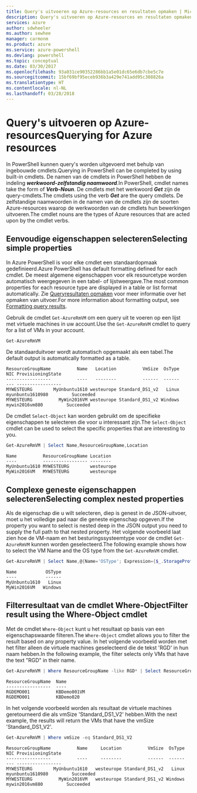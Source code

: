 ```yaml
---
title: Query's uitvoeren op Azure-resources en resultaten opmaken | Microsoft Docs
description: Query's uitvoeren op Azure-resources en resultaten opmaken.
services: azure
author: sdwheeler
ms.author: sewhee
manager: carmonm
ms.product: azure
ms.service: azure-powershell
ms.devlang: powershell
ms.topic: conceptual
ms.date: 03/30/2017
ms.openlocfilehash: 93a031ce90352286bb1a5e01dc65e6db7cbe5c7e
ms.sourcegitcommit: 15bf69bf95eceb936b3a429e741add95c308826a
ms.translationtype: HT
ms.contentlocale: nl-NL
ms.lasthandoff: 03/28/2018
---
```

# <a name="querying-for-azure-resources"></a><span data-ttu-id="9a7e3-103">Query's uitvoeren op Azure-resources</span><span class="sxs-lookup"><span data-stu-id="9a7e3-103">Querying for Azure resources</span></span>

<span data-ttu-id="9a7e3-104">In PowerShell kunnen query's worden uitgevoerd met behulp van ingebouwde cmdlets.</span><span class="sxs-lookup"><span data-stu-id="9a7e3-104">Querying in PowerShell can be completed by using built-in cmdlets.</span></span> <span data-ttu-id="9a7e3-105">De namen van de cmdlets in PowerShell hebben de indeling **_werkwoord-zelfstandig naamwoord_**.</span><span class="sxs-lookup"><span data-stu-id="9a7e3-105">In PowerShell, cmdlet names take the form of **_Verb-Noun_**.</span></span> <span data-ttu-id="9a7e3-106">De cmdlets met het werkwoord **_Get_** zijn de query-cmdlets.</span><span class="sxs-lookup"><span data-stu-id="9a7e3-106">The cmdlets using the verb **_Get_** are the query cmdlets.</span></span> <span data-ttu-id="9a7e3-107">De zelfstandige naamwoorden in de namen van de cmdlets zijn de soorten Azure-resources waarop de werkwoorden van de cmdlets hun bewerkingen uitvoeren.</span><span class="sxs-lookup"><span data-stu-id="9a7e3-107">The cmdlet nouns are the types of Azure resources that are acted upon by the cmdlet verbs.</span></span>


## <a name="selecting-simple-properties"></a><span data-ttu-id="9a7e3-108">Eenvoudige eigenschappen selecteren</span><span class="sxs-lookup"><span data-stu-id="9a7e3-108">Selecting simple properties</span></span>

<span data-ttu-id="9a7e3-109">In Azure PowerShell is voor elke cmdlet een standaardopmaak gedefinieerd.</span><span class="sxs-lookup"><span data-stu-id="9a7e3-109">Azure PowerShell has default formatting defined for each cmdlet.</span></span> <span data-ttu-id="9a7e3-110">De meest algemene eigenschappen voor elk resourcetype worden automatisch weergegeven in een tabel- of lijstweergave.</span><span class="sxs-lookup"><span data-stu-id="9a7e3-110">The most common properties for each resource type are displayed in a table or list format automatically.</span></span> <span data-ttu-id="9a7e3-111">Zie [Queryresultaten opmaken](formatting-output.md) voor meer informatie over het opmaken van uitvoer.</span><span class="sxs-lookup"><span data-stu-id="9a7e3-111">For more information about formatting output, see [Formatting query results](formatting-output.md).</span></span>

<span data-ttu-id="9a7e3-112">Gebruik de cmdlet `Get-AzureRmVM` om een query uit te voeren op een lijst met virtuele machines in uw account.</span><span class="sxs-lookup"><span data-stu-id="9a7e3-112">Use the `Get-AzureRmVM` cmdlet to query for a list of VMs in your account.</span></span>

```powershell
Get-AzureRmVM
```

<span data-ttu-id="9a7e3-113">De standaarduitvoer wordt automatisch opgemaakt als een tabel.</span><span class="sxs-lookup"><span data-stu-id="9a7e3-113">The default output is automatically formatted as a table.</span></span>

```
ResourceGroupName          Name   Location          VmSize  OsType              NIC ProvisioningState
-----------------          ----   --------          ------  ------              --- -----------------
MYWESTEURG        MyUnbuntu1610 westeurope Standard_DS1_v2   Linux myunbuntu1610980         Succeeded
MYWESTEURG          MyWin2016VM westeurope Standard_DS1_v2 Windows   mywin2016vm880         Succeeded
```

<span data-ttu-id="9a7e3-114">De cmdlet `Select-Object` kan worden gebruikt om de specifieke eigenschappen te selecteren die voor u interessant zijn.</span><span class="sxs-lookup"><span data-stu-id="9a7e3-114">The `Select-Object` cmdlet can be used to select the specific properties that are interesting to you.</span></span>

```powershell
Get-AzureRmVM | Select Name,ResourceGroupName,Location
```

```
Name          ResourceGroupName Location
----          ----------------- --------
MyUnbuntu1610 MYWESTEURG        westeurope
MyWin2016VM   MYWESTEURG        westeurope
```

## <a name="selecting-complex-nested-properties"></a><span data-ttu-id="9a7e3-115">Complexe geneste eigenschappen selecteren</span><span class="sxs-lookup"><span data-stu-id="9a7e3-115">Selecting complex nested properties</span></span>

<span data-ttu-id="9a7e3-116">Als de eigenschap die u wilt selecteren, diep is genest in de JSON-uitvoer, moet u het volledige pad naar die geneste eigenschap opgeven.</span><span class="sxs-lookup"><span data-stu-id="9a7e3-116">If the property you want to select is nested deep in the JSON output you need to supply the full path to that nested property.</span></span> <span data-ttu-id="9a7e3-117">Het volgende voorbeeld laat zien hoe de VM-naam en het besturingssysteemtype voor de cmdlet `Get-AzureRmVM` kunnen worden geselecteerd.</span><span class="sxs-lookup"><span data-stu-id="9a7e3-117">The following example shows how to select the VM Name and the OS type from the `Get-AzureRmVM` cmdlet.</span></span>

```powershell
Get-AzureRmVM | Select Name,@{Name='OSType'; Expression={$_.StorageProfile.OSDisk.OSType}}
```

```
Name           OSType
----           ------
MyUnbuntu1610   Linux
MyWin2016VM   Windows
```

## <a name="filter-result-using-the-where-object-cmdlet"></a><span data-ttu-id="9a7e3-118">Filterresultaat van de cmdlet Where-Object</span><span class="sxs-lookup"><span data-stu-id="9a7e3-118">Filter result using the Where-Object cmdlet</span></span>

<span data-ttu-id="9a7e3-119">Met de cmdlet `Where-Object` kunt u het resultaat op basis van een eigenschapswaarde filteren.</span><span class="sxs-lookup"><span data-stu-id="9a7e3-119">The `Where-Object` cmdlet allows you to filter the result based on any property value.</span></span> <span data-ttu-id="9a7e3-120">In het volgende voorbeeld worden met het filter alleen de virtuele machines geselecteerd die de tekst 'RGD' in hun naam hebben.</span><span class="sxs-lookup"><span data-stu-id="9a7e3-120">In the following example, the filter selects only VMs that have the text "RGD" in their name.</span></span>

```powershell
Get-AzureRmVM | Where ResourceGroupName -like RGD* | Select ResourceGroupName,Name
```

```
ResourceGroupName  Name
-----------------  ----
RGDEMO001          KBDemo001VM
RGDEMO001          KBDemo020
```

<span data-ttu-id="9a7e3-121">In het volgende voorbeeld worden als resultaat de virtuele machines geretourneerd die als vmSize 'Standard_DS1_V2' hebben.</span><span class="sxs-lookup"><span data-stu-id="9a7e3-121">With the next example, the results will return the VMs that have the vmSize 'Standard_DS1_V2'.</span></span>

```powershell
Get-AzureRmVM | Where vmSize -eq Standard_DS1_V2
```

```
ResourceGroupName          Name     Location          VmSize  OsType              NIC ProvisioningState
-----------------          ----     --------          ------  ------              --- -----------------
MYWESTEURG        MyUnbuntu1610   westeurope Standard_DS1_v2   Linux myunbuntu1610980         Succeeded
MYWESTEURG          MyWin2016VM   westeurope Standard_DS1_v2 Windows   mywin2016vm880         Succeeded
```
